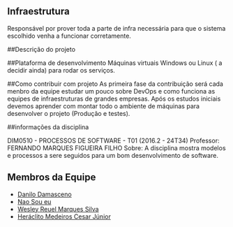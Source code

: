 ## Infraestrutura
Responsável por prover toda a parte de infra necessária para que o sistema escolhido venha a funcionar corretamente.

##Descrição do projeto


##Plataforma de desenvolvimento
  Máquinas virtuais Windows ou Linux ( a decidir ainda) para rodar os serviços.

##Como contribuir com projeto
  As primeira fase da contribuição será cada menbro da equipe estudar um pouco sobre  DevOps e como funciona as equipes de
  infraestruturas de grandes empresas.
  Após os estudos iniciais devemos aprender com montar todo o ambiente de máquinas para desenvolver o projeto (Produção e testes).

##informações da disciplina
  
  DIM0510 - PROCESSOS DE SOFTWARE - T01 (2016.2 - 24T34)
  Professor: FERNANDO MARQUES FIGUEIRA FILHO 
  Sobre: A disciplina mostra modelos e processos a sere seguidos para um bom desenvolvimento de software.

## Membros da Equipe
* [Danilo Damasceno](https://github.com/danilodamasceno)
* [Nao Sou eu](https://github.com/naosoueu)
* [Wesley Reuel Marques Silva](https://github.com/wreuel)
* [Heráclito Medeiros Cesar Júnior](https://github.com/Heraclito-junior)
